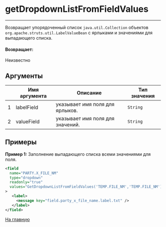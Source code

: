 # getDropdownListFromFieldValues

---

Возвращает упорядоченный список `java.util.Collection` объектов `org.apache.struts.util.LabelValueBean` с ярлыками и
значениями для выпадающего списка.

#### Возвращает:

Неизвестно

## Аргументы

|  | Имя аргумента | Описание | Тип значения |
| --- | --- | --- | --- |
| 1 | labelField | указывает имя поля для ярлыков. | `String` |
| 2 | valueField | указывает имя поля для значений. | `String` |

## Примеры

**Пример 1:** Заполнение выпадающего списка всеми значениями для поля.
```xml
<field
  name="PARTY.X_FILE_NM"
  type="dropdown"
  readonly="true"
  values="GetDropdownListFromFieldValues('TEMP.FILE_NM','TEMP.FILE_NM')"
>
   <label>
     <message key="field.party_x_file_name.label.txt" />
   </label>
</field>
```



[На главную](./ecmfunctions/)
